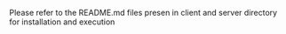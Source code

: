 Please refer to the README.md files presen in client and server directory for installation and execution
